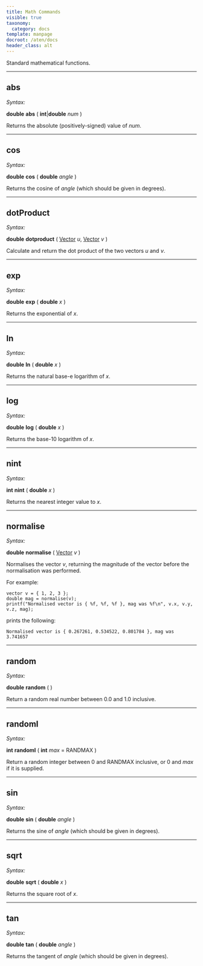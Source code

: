 ```yaml
---
title: Math Commands
visible: true
taxonomy:
  category: docs
template: manpage
docroot: /aten/docs
header_class: alt
---
```


Standard mathematical functions.

---

## abs <a id="abs"></a>

_Syntax:_

**double** **abs** ( **int**|**double** _num_ )

Returns the absolute (positively-signed) value of _num_.

---

## cos <a id="cos"></a>

_Syntax:_

**double** **cos** ( **double** _angle_ )

Returns the cosine of _angle_ (which should be given in degrees).

---

## dotProduct <a id="dotproduct"></a>

_Syntax:_

**double** **dotproduct** ( [Vector](/aten/docs/scripting/variabletypes/vector) _u_, [Vector](/aten/docs/scripting/variabletypes/vector) _v_ )

Calculate and return the dot product of the two vectors _u_ and _v_.

---

## exp <a id="exp"></a>

_Syntax:_

**double** **exp** ( **double** _x_ )

Returns the exponential of _x_.

---

## ln <a id="ln"></a>

_Syntax:_

**double** **ln** ( **double** _x_ )

Returns the natural base-e logarithm of _x_.

---

## log <a id="log"></a>

_Syntax:_

**double** **log** ( **double** _x_ )

Returns the base-10 logarithm of _x_.

---

## nint <a id="nint"></a>

_Syntax:_

**int** **nint** ( **double** _x_ )

Returns the nearest integer value to _x_.

---

## normalise <a id="normalise"></a>

_Syntax:_

**double** **normalise** ( [Vector](/aten/docs/scripting/variabletypes/vector) _v_ )

Normalises the vector _v_, returning the magnitude of the vector before the normalisation was performed.

For example:

```
vector v = { 1, 2, 3 };
double mag = normalise(v);
printf("Normalised vector is { %f, %f, %f }, mag was %f\n", v.x, v.y, v.z, mag);
```

prints the following:


```
Normalised vector is { 0.267261, 0.534522, 0.801784 }, mag was 3.741657 
```


---

## random <a id="random"></a>

_Syntax:_

 **double** **random** ( )

Return a random real number between 0.0 and 1.0 inclusive.

---

## randomI <a id="randomi"></a>

_Syntax:_

**int** **randomI** ( **int** _max_ = RANDMAX )

Return a random integer between 0 and RANDMAX inclusive, or 0 and _max_ if it is supplied.

---

## sin <a id="sin"></a>

_Syntax:_

**double** **sin** ( **double** _angle_ )

Returns the sine of _angle_ (which should be given in degrees).

---

## sqrt <a id="sqrt"></a>

_Syntax:_

**double** **sqrt** ( **double** _x_ )

Returns the square root of _x_.

---

## tan <a id="tan"></a>

_Syntax:_

**double** **tan** ( **double** _angle_ )

Returns the tangent of _angle_ (which should be given in degrees).


